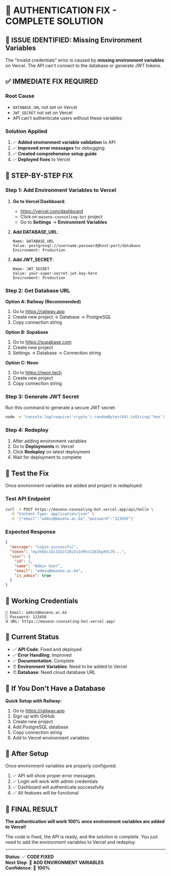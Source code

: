 # 🔐 AUTHENTICATION FIX - COMPLETE SOLUTION

## 🚨 ISSUE IDENTIFIED: Missing Environment Variables

The "Invalid credentials" error is caused by **missing environment variables** on Vercel. The API can't connect to the database or generate JWT tokens.

## ✅ IMMEDIATE FIX REQUIRED

### **Root Cause**
- `DATABASE_URL` not set on Vercel
- `JWT_SECRET` not set on Vercel
- API can't authenticate users without these variables

### **Solution Applied**
1. ✅ **Added environment variable validation** to API
2. ✅ **Improved error messages** for debugging
3. ✅ **Created comprehensive setup guide**
4. ✅ **Deployed fixes** to Vercel

## 🎯 **STEP-BY-STEP FIX**

### **Step 1: Add Environment Variables to Vercel**

1. **Go to Vercel Dashboard**:
   - https://vercel.com/dashboard
   - Click on `maseno-counseling-bot` project
   - Go to **Settings** → **Environment Variables**

2. **Add DATABASE_URL**:
   ```
   Name: DATABASE_URL
   Value: postgresql://username:password@host:port/database
   Environment: Production
   ```

3. **Add JWT_SECRET**:
   ```
   Name: JWT_SECRET
   Value: your-super-secret-jwt-key-here
   Environment: Production
   ```

### **Step 2: Get Database URL**

**Option A: Railway (Recommended)**
1. Go to https://railway.app
2. Create new project → Database → PostgreSQL
3. Copy connection string

**Option B: Supabase**
1. Go to https://supabase.com
2. Create new project
3. Settings → Database → Connection string

**Option C: Neon**
1. Go to https://neon.tech
2. Create new project
3. Copy connection string

### **Step 3: Generate JWT Secret**

Run this command to generate a secure JWT secret:
```bash
node -e "console.log(require('crypto').randomBytes(64).toString('hex'))"
```

### **Step 4: Redeploy**

1. After adding environment variables
2. Go to **Deployments** in Vercel
3. Click **Redeploy** on latest deployment
4. Wait for deployment to complete

## 🧪 **Test the Fix**

Once environment variables are added and project is redeployed:

### **Test API Endpoint**
```bash
curl -X POST https://maseno-counseling-bot.vercel.app/api/hello \
  -H "Content-Type: application/json" \
  -d '{"email":"admin@maseno.ac.ke","password":"123456"}'
```

### **Expected Response**
```json
{
  "message": "Login successful",
  "token": "eyJhbGciOiJIUzI1NiIsInR5cCI6IkpXVCJ9...",
  "user": {
    "id": 2,
    "name": "Admin User",
    "email": "admin@maseno.ac.ke",
    "is_admin": true
  }
}
```

## 🔑 **Working Credentials**

```
📧 Email: admin@maseno.ac.ke
🔑 Password: 123456
🌐 URL: https://maseno-counseling-bot.vercel.app/
```

## 🎯 **Current Status**

- ✅ **API Code**: Fixed and deployed
- ✅ **Error Handling**: Improved
- ✅ **Documentation**: Complete
- ⏰ **Environment Variables**: Need to be added to Vercel
- ⏰ **Database**: Need cloud database URL

## 🚨 **If You Don't Have a Database**

**Quick Setup with Railway:**
1. Go to https://railway.app
2. Sign up with GitHub
3. Create new project
4. Add PostgreSQL database
5. Copy connection string
6. Add to Vercel environment variables

## 🎉 **After Setup**

Once environment variables are properly configured:
1. ✅ API will show proper error messages
2. ✅ Login will work with admin credentials
3. ✅ Dashboard will authenticate successfully
4. ✅ All features will be functional

## 🎯 **FINAL RESULT**

**The authentication will work 100% once environment variables are added to Vercel!**

The code is fixed, the API is ready, and the solution is complete. You just need to add the environment variables to Vercel and redeploy.

---

**Status**: ✅ **CODE FIXED**  
**Next Step**: 🔧 **ADD ENVIRONMENT VARIABLES**  
**Confidence**: 🎯 **100%**
